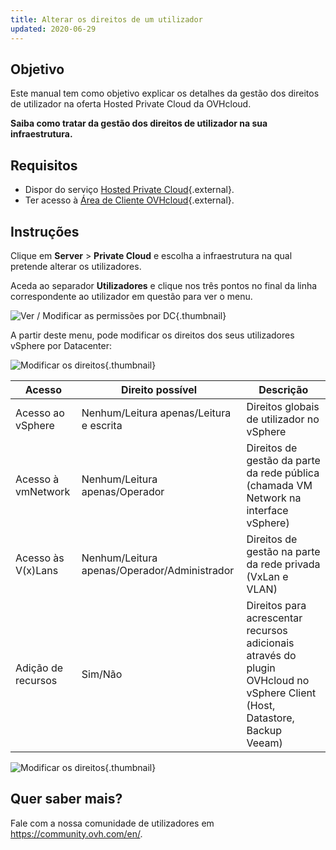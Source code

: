```yaml
---
title: Alterar os direitos de um utilizador
updated: 2020-06-29
---
```


## Objetivo

Este manual tem como objetivo explicar os detalhes da gestão dos direitos de utilizador na oferta Hosted Private Cloud da OVHcloud.

**Saiba como tratar da gestão dos direitos de utilizador na sua infraestrutura.**

## Requisitos

* Dispor do serviço [Hosted Private Cloud](https://www.ovhcloud.com/pt/enterprise/products/hosted-private-cloud/){.external}.
* Ter acesso à [Área de Cliente OVHcloud](https://www.ovh.com/auth/?action=gotomanager&from=https://www.ovh.pt/&ovhSubsidiary=pt){.external}.

## Instruções

Clique em **Server** > **Private Cloud** e escolha a infraestrutura na qual pretende alterar os utilizadores.

Aceda ao separador **Utilizadores** e clique nos três pontos no final da linha correspondente ao utilizador em questão para ver o menu.

![Ver / Modificar as permissões por DC](images_user_rights_1.png){.thumbnail}

A partir deste menu, pode modificar os direitos dos seus utilizadores vSphere por Datacenter:

![Modificar os direitos](images_user_rights_2.png){.thumbnail}

| Acesso  | Direito possível | Descrição |
|---|---|---|
| Acesso ao vSphere | Nenhum/Leitura apenas/Leitura e escrita | Direitos globais de utilizador no vSphere |
| Acesso à vmNetwork | Nenhum/Leitura apenas/Operador | Direitos de gestão da parte da rede pública (chamada VM Network na interface vSphere) |
| Acesso às V(x)Lans | Nenhum/Leitura apenas/Operador/Administrador | Direitos de gestão na parte da rede privada (VxLan e VLAN) |
| Adição de recursos | Sim/Não | Direitos para acrescentar recursos adicionais através do plugin OVHcloud no vSphere Client (Host, Datastore, Backup Veeam) |

![Modificar os direitos](images_user_rights_3.png){.thumbnail}

## Quer saber mais?

Fale com a nossa comunidade de utilizadores em <https://community.ovh.com/en/>.
